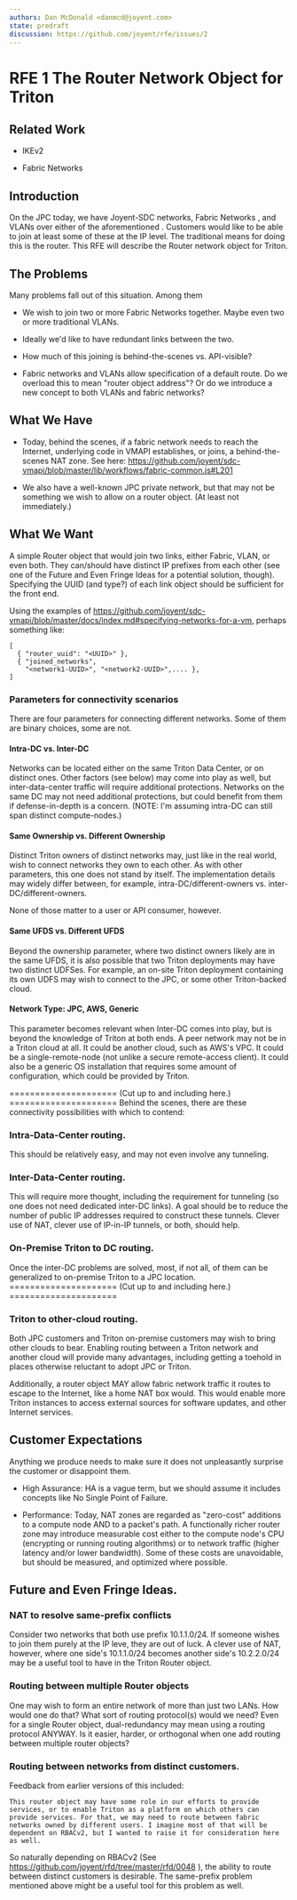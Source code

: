 ```yaml
---
authors: Dan McDonald <danmcd@joyent.com>
state: predraft
discussion: https://github.com/joyent/rfe/issues/2
---
```


<!--
    This Source Code Form is subject to the terms of the Mozilla Public
    License, v. 2.0. If a copy of the MPL was not distributed with this
    file, You can obtain one at http://mozilla.org/MPL/2.0/.
-->

<!--
    Copyright 2017 Joyent, Inc.
-->

# RFE 1 The Router Network Object for Triton


## Related Work

* IKEv2

* Fabric Networks


## Introduction

On the JPC today, we have Joyent-SDC networks, Fabric Networks <link>, and
VLANs over either of the aforementioned <link>.  Customers would like to be
able to join at least some of these at the IP level.  The traditional means
for doing this is the router.  This RFE will describe the Router network
object for Triton.


## The Problems

Many problems fall out of this situation.  Among them

* We wish to join two or more Fabric Networks together.  Maybe even two or
  more traditional VLANs.

* Ideally we'd like to have redundant links between the two.

* How much of this joining is behind-the-scenes vs. API-visible?

* Fabric networks and VLANs allow specification of a default route.  Do we
  overload this to mean "router object address"?  Or do we introduce a new
  concept to both VLANs and fabric networks?

## What We Have

* Today, behind the scenes, if a fabric network needs to reach the Internet,
  underlying code in VMAPI establishes, or joins, a behind-the-scenes NAT
  zone.  See here:  https://github.com/joyent/sdc-vmapi/blob/master/lib/workflows/fabric-common.js#L201

* We also have a well-known JPC private network, but that may not be
  something we wish to allow on a router object. (At least not immediately.)


## What We Want

A simple Router object that would join two links, either Fabric, VLAN,
or even both.  They can/should have distinct IP prefixes from each other (see
one of the Future and Even Fringe Ideas for a potential solution, though).
Specifying the UUID (and type?) of each link object should be sufficient for
the front end.

Using the examples of
https://github.com/joyent/sdc-vmapi/blob/master/docs/index.md#specifying-networks-for-a-vm,
perhaps something like:

    [
      { "router_uuid": "<UUID>" },
      { "joined_networks",
        "<network1-UUID>", "<network2-UUID>",.... },
    ]

### Parameters for connectivity scenarios

There are four parameters for connecting different networks.  Some of them
are binary choices, some are not.

#### Intra-DC vs. Inter-DC

Networks can be located either on the same Triton Data Center, or on distinct
ones.  Other factors (see below) may come into play as well, but
inter-data-center traffic will require additional protections.  Networks on
the same DC may not need additional protections, but could benefit from them
if defense-in-depth is a concern.  (NOTE:  I'm assuming intra-DC can still
span distinct compute-nodes.)

#### Same Ownership vs. Different Ownership

Distinct Triton owners of distinct networks may, just like in the real world,
wish to connect networks they own to each other.  As with other parameters,
this one does not stand by itself.  The implementation details may widely
differ between, for example, intra-DC/different-owners
vs. inter-DC/different-owners.

None of those matter to a user or API consumer, however.

#### Same UFDS vs. Different UFDS

Beyond the ownership parameter, where two distinct owners likely are in the
same UFDS, it is also possible that two Triton deployments may have two
distinct UDFSes. For example, an on-site Triton deployment containing its own
UDFS may wish to connect to the JPC, or some other Triton-backed cloud.

#### Network Type: JPC, AWS, Generic

This parameter becomes relevant when Inter-DC comes into play, but is beyond
the knowledge of Triton at both ends.  A peer network may not be in a Triton
cloud at all.  It could be another cloud, such as AWS's VPC.  It could be a
single-remote-node (not unlike a secure remote-access client).  It could also
be a generic OS installation that requires some amount of configuration,
which could be provided by Triton.


===================== (Cut up to and including here.) =====================
Behind the scenes, there are these connectivity possibilities with which to
contend:

### Intra-Data-Center routing.

This should be relatively easy, and may not even involve any tunneling.

### Inter-Data-Center routing.

This will require more thought, including the requirement for tunneling (so
one does not need dedicated inter-DC links).  A goal should be to reduce the
number of public IP addresses required to construct these tunnels.  Clever
use of NAT, clever use of IP-in-IP tunnels, or both, should help.

### On-Premise Triton to DC routing.

Once the inter-DC problems are solved, most, if not all, of them can be
generalized to on-premise Triton to a JPC location.
===================== (Cut up to and including here.) =====================

### Triton to other-cloud routing.

Both JPC customers and Triton on-premise customers may wish to bring other
clouds to bear.  Enabling routing between a Triton network and another cloud
will provide many advantages, including getting a toehold in places otherwise
reluctant to adopt JPC or Triton.

Additionally, a router object MAY allow fabric network traffic it routes to
escape to the Internet, like a home NAT box would.  This would enable more
Triton instances to access external sources for software updates, and other
Internet services.


## Customer Expectations

Anything we produce needs to make sure it does not unpleasantly surprise the
customer or disappoint them.

* High Assurance: HA is a vague term, but we should assume it includes
  concepts like No Single Point of Failure.

* Performance: Today, NAT zones are regarded as "zero-cost" additions to a
  compute node AND to a packet's path.  A functionally richer router zone
  may introduce measurable cost either to the compute node's CPU (encrypting
  or running routing algorithms) or to network traffic (higher latency and/or
  lower bandwidth).  Some of these costs are unavoidable, but should be
  measured, and optimized where possible.


## Future and Even Fringe Ideas.

### NAT to resolve same-prefix conflicts

Consider two networks that both use prefix 10.1.1.0/24.  If someone wishes to
join them purely at the IP leve, they are out of luck.  A clever use of NAT,
however, where one side's 10.1.1.0/24 becomes another side's 10.2.2.0/24 may
be a useful tool to have in the Triton Router object.

### Routing between multiple Router objects

One may wish to form an entire network of more than just two LANs.  How would
one do that?  What sort of routing protocol(s) would we need?  Even for a
single Router object, dual-redundancy may mean using a routing protocol
ANYWAY.  Is it easier, harder, or orthogonal when one add routing between
multiple router objects?

### Routing between networks from distinct customers.

Feedback from earlier versions of this included:

	This router object may have some role in our efforts to provide
	services, or to enable Triton as a platform on which others can
	provide services. For that, we may need to route between fabric
	networks owned by different users. I imagine most of that will be
	dependent on RBACv2, but I wanted to raise it for consideration here
	as well.

So naturally depending on RBACv2 (See
https://github.com/joyent/rfd/tree/master/rfd/0048 ), the ability to route
between distinct customers is desirable.  The same-prefix problem mentioned
above might be a useful tool for this problem as well.

